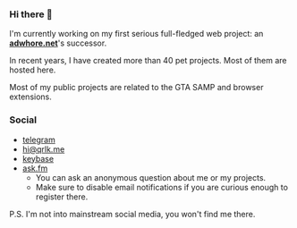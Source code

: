### Hi there 👋

I'm currently working on my first serious full-fledged web project: an **[adwhore.net](https://github.com/qrlk/adwhore.net)**'s successor.

In recent years, I have created more than 40 pet projects. Most of them are hosted here.

Most of my public projects are related to the GTA SAMP and browser extensions.

### Social
- [telegram](https://t.me/qrluke)
- hi@qrlk.me
- [keybase](https://keybase.io/qrlk)
- [ask.fm](https://ask.fm/qrluke)
  - You can ask an anonymous question about me or my projects.
  - Make sure to disable email notifications if you are curious enough to register there.

P.S. I'm not into mainstream social media, you won't find me there.
